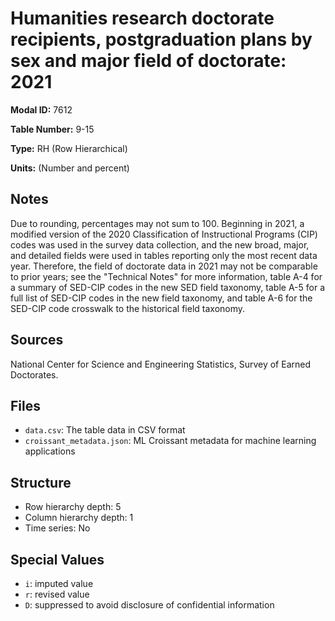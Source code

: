 # Humanities research doctorate recipients, postgraduation plans by sex and major field of doctorate: 2021

**Modal ID:** 7612

**Table Number:** 9-15

**Type:** RH (Row Hierarchical)

**Units:** (Number and percent)

## Notes

Due to rounding, percentages may not sum to 100. Beginning in 2021, a modified version of the 2020 Classification of Instructional Programs (CIP) codes was used in the survey data collection, and the new broad, major, and detailed fields were used in tables reporting only the most recent data year. Therefore, the field of doctorate data in 2021 may not be comparable to prior years; see the "Technical Notes" for more information, table A-4 for a summary of SED-CIP codes in the new SED field taxonomy, table A-5 for a full list of SED-CIP codes in the new field taxonomy, and table A-6 for the SED-CIP code crosswalk to the historical field taxonomy.

## Sources

National Center for Science and Engineering Statistics, Survey of Earned Doctorates.

## Files

- `data.csv`: The table data in CSV format
- `croissant_metadata.json`: ML Croissant metadata for machine learning applications

## Structure

- Row hierarchy depth: 5
- Column hierarchy depth: 1
- Time series: No

## Special Values

- `i`: imputed value
- `r`: revised value
- `D`: suppressed to avoid disclosure of confidential information
